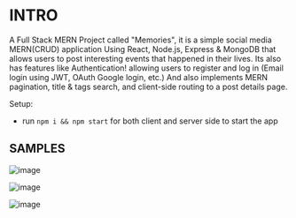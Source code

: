 # INTRO

A Full Stack MERN Project called "Memories", it is a simple social media MERN(CRUD) application Using React, Node.js, Express & MongoDB that allows users to post interesting events that happened in their lives. Its also has features like Authentication! allowing users to register and log in (Email login using JWT, OAuth Google login, etc.) And also implements MERN pagination, title & tags search, and client-side routing to a post details page.

Setup:
- run ```npm i && npm start``` for both client and server side to start the app

## SAMPLES

![image](https://user-images.githubusercontent.com/56244788/120330437-72520800-c30a-11eb-9680-41f73b82b9ad.png)


![image](https://user-images.githubusercontent.com/56244788/120330485-7ed66080-c30a-11eb-80aa-6e5d14bb1dbb.png)


![image](https://user-images.githubusercontent.com/56244788/120330555-8c8be600-c30a-11eb-8b44-92dad900c3ad.png)

